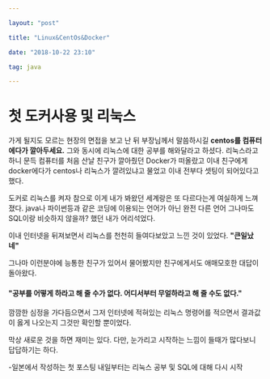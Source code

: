 ```yaml
---

layout: "post"

title: "Linux&CentOs&Docker"

date: "2018-10-22 23:10"

tag: java

---
```


첫 도커사용 및 리눅스
=====================

가게 될지도 모르는 현장의 면접을 보고 난 뒤 부장님께서 말씀하시길 **centos를 컴퓨터에다가 깔아두세요.** 그와 동시에 리눅스에 대한 공부를 해와달라고 하셨다. 리눅스라고 하니 문득 컴퓨터를 처음 산날 친구가 깔아줬던 Docker가 떠올랐고 이내 친구에게 docker에다가 centos나 리눅스가 깔려있냐고 물었고 이내 전부다 셋팅이 되어있다고 했다.

도커로 리눅스를 켜자 참으로 이게 내가 봐왔던 세계랑은 또 다르다는게 여실하게 느껴졌다. java나 파이썬등과 같은 코딩에 이용되는 언어가 아닌 완전 다른 언어 그나마도 SQL이랑 비슷하지 않을까? 했던 내가 어리석었다.

이내 인터넷을 뒤져보면서 리눅스를 천천히 들여다보았고 느낀 것이 있었다. **"큰일났네"**

그나마 이런분야에 능통한 친구가 있어서 물어봤지만 친구에게서도 애매모호한 대답이 돌아왔다.

#### "공부를 어떻게 하라고 해 줄 수가 없다. 어디서부터 무얼하라고 해 줄 수도 없다."

깜깜한 심정을 가다듬으면서 그저 인터넷에 적혀있는 리눅스 명령어를 적으면서 결과값이 옳게 나오는지 그것만 확인할 뿐이었다.

막상 새로운 것을 하면 재미는 있다. 다만, 눈가리고 시작하는 느낌이 들때가 많다보니 답답하기는 하다.

-일본에서 작성하는 첫 포스팅 내일부터는 리눅스 공부 및 SQL에 대해 다시 시작
